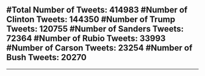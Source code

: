 #Total Number of Tweets: 414983 
#Number of Clinton Tweets: 144350
#Number of Trump Tweets: 120755
#Number of Sanders Tweets: 72364
#Number of Rubio Tweets: 33993
#Number of Carson Tweets: 23254
#Number of Bush Tweets: 20270
---
---

